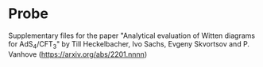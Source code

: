 # Probe

Supplementary files for the paper "Analytical evaluation of Witten diagrams for AdS${}_4$/CFT${}_3$" by 
Till Heckelbacher, Ivo Sachs, Evgeny Skvortsov and P. Vanhove (https://arxiv.org/abs/2201.nnnn)
